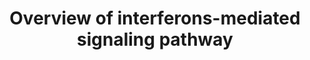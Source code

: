 ---
annotations:
- id: PW:0000896
  parent: signaling pathway
  type: Pathway Ontology
  value: type II interferon signaling pathway
- id: PW:0000895
  parent: signaling pathway
  type: Pathway Ontology
  value: type I interferon signaling pathway
- id: PW:0000003
  parent: signaling pathway
  type: Pathway Ontology
  value: signaling pathway
authors:
- Azkalaty
- Andra
- DeSl
- Khanspers
citedin:
- link: PMC8481128
description: Interferons (IFNs) can be devided in three classes, Type I, II and III.
  Type I IFNs are created when the cell surface or specific receptors recognize microbial
  products; these are structural homologues of one another which bind the same receptor.
  Binding to this receptor leads to an activation of kinases which regulate the phosphorylation
  and therefore activation of some STAT proteins (see PW for details).  There is only
  1 Type II interferon, INF-gamma, consisting of two subunits (R1 and R2), which associate
  with Jak 1 and 2, respectively. Activation of Jak1 and Jak2 leads to phosphorylation
  of STAT1, which ultimately binds to IFN-gamma-activated sequence (GAS) elements,
  regulating the transcription of genes.   Type III interferons are considered a protein
  family of 4, which bind to a different receptor compared to Type I interferons,
  however they trigger the same STAT1+2 phosphorylation reactions as TypeI IFNs.
last-edited: 2019-11-11
ndex: e06db6ad-8b6b-11eb-9e72-0ac135e8bacf
organisms:
- Homo sapiens
redirect_from:
- /index.php/Pathway:WP4558
- /instance/WP4558
- /instance/WP4558_rr107928
revision: r107928
schema-jsonld:
- '@context': https://schema.org/
  '@id': https://wikipathways.github.io/pathways/WP4558.html
  '@type': Dataset
  creator:
    '@type': Organization
    name: WikiPathways
  description: Interferons (IFNs) can be devided in three classes, Type I, II and
    III. Type I IFNs are created when the cell surface or specific receptors recognize
    microbial products; these are structural homologues of one another which bind
    the same receptor. Binding to this receptor leads to an activation of kinases
    which regulate the phosphorylation and therefore activation of some STAT proteins
    (see PW for details).  There is only 1 Type II interferon, INF-gamma, consisting
    of two subunits (R1 and R2), which associate with Jak 1 and 2, respectively. Activation
    of Jak1 and Jak2 leads to phosphorylation of STAT1, which ultimately binds to
    IFN-gamma-activated sequence (GAS) elements, regulating the transcription of genes.   Type
    III interferons are considered a protein family of 4, which bind to a different
    receptor compared to Type I interferons, however they trigger the same STAT1+2
    phosphorylation reactions as TypeI IFNs.
  keywords:
  - IFNA1
  - IFNA10
  - IFNA13
  - IFNA14
  - IFNA16
  - IFNA17
  - IFNA2
  - IFNA21
  - IFNA4
  - IFNA5
  - IFNA6
  - IFNA7
  - IFNA8
  - IFNAR1
  - IFNAR2
  - IFNB1
  - IFNE
  - IFNG
  - IFNGR1
  - IFNGR2
  - IFNK
  - IFNL1
  - IFNL2
  - IFNL3
  - IFNL4
  - IFNLR1
  - IFNW1
  - IL10RB
  - IRF9
  - JAK1
  - JAK2
  - PIK3CA
  - PIK3R1
  - PRKCA
  - STAT1
  - STAT2
  - TYK2
  license: CC0
  name: Overview of interferons-mediated signaling pathway
seo: CreativeWork
title: Overview of interferons-mediated signaling pathway
wpid: WP4558
---
